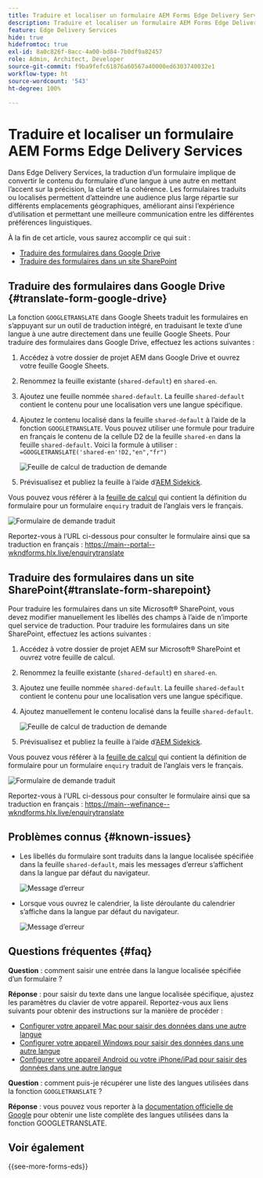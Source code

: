 ```yaml
---
title: Traduire et localiser un formulaire AEM Forms Edge Delivery Services
description: Traduire et localiser un formulaire AEM Forms Edge Delivery Services
feature: Edge Delivery Services
hide: true
hidefromtoc: true
exl-id: 8a0c826f-8acc-4a00-bd84-7b0df9a82457
role: Admin, Architect, Developer
source-git-commit: f9ba9fefc61876a60567a40000ed6303740032e1
workflow-type: ht
source-wordcount: '543'
ht-degree: 100%

---
```



# Traduire et localiser un formulaire AEM Forms Edge Delivery Services

Dans Edge Delivery Services, la traduction d’un formulaire implique de convertir le contenu du formulaire d’une langue à une autre en mettant l’accent sur la précision, la clarté et la cohérence. Les formulaires traduits ou localisés permettent d’atteindre une audience plus large répartie sur différents emplacements géographiques, améliorant ainsi l’expérience d’utilisation et permettant une meilleure communication entre les différentes préférences linguistiques.


À la fin de cet article, vous saurez accomplir ce qui suit :

* [Traduire des formulaires dans Google Drive](#translate-form-google-drive)
* [Traduire des formulaires dans un site SharePoint](#translate-form-sharepoint)

## Traduire des formulaires dans Google Drive {#translate-form-google-drive}

La fonction `GOOGLETRANSLATE` dans Google Sheets traduit les formulaires en s’appuyant sur un outil de traduction intégré, en traduisant le texte d’une langue à une autre directement dans une feuille Google Sheets. Pour traduire des formulaires dans Google Drive, effectuez les actions suivantes :

1. Accédez à votre dossier de projet AEM dans Google Drive et ouvrez votre feuille Google Sheets.
2. Renommez la feuille existante (`shared-default`) en `shared-en`.
3. Ajoutez une feuille nommée `shared-default`. La feuille `shared-default` contient le contenu pour une localisation vers une langue spécifique.
4. Ajoutez le contenu localisé dans la feuille `shared-default` à l’aide de la fonction `GOOGLETRANSLATE`.
Vous pouvez utiliser une formule pour traduire en français le contenu de la cellule D2 de la feuille `shared-en` dans la feuille `shared-default`. Voici la formule à utiliser :
   `=GOOGLETRANSLATE('shared-en'!D2,"en","fr")`

   ![Feuille de calcul de traduction de demande](/help/forms/assets/translate-enquiry-spreadsheet.png)

5. Prévisualisez et publiez la feuille à l’aide d’[AEM Sidekick](https://www.aem.live/developer/tutorial#preview-and-publish-your-content).

Vous pouvez vous référer à la [feuille de calcul](/help/forms/assets/enquirytranslate.xlsx) qui contient la définition du formulaire pour un formulaire `enquiry` traduit de l’anglais vers le français.

![Formulaire de demande traduit](/help/forms/assets/translate-form-french.png)

Reportez-vous à l’URL ci-dessous pour consulter le formulaire ainsi que sa traduction en français : https://main--portal--wkndforms.hlx.live/enquirytranslate

## Traduire des formulaires dans un site SharePoint{#translate-form-sharepoint}

Pour traduire les formulaires dans un site Microsoft® SharePoint, vous devez modifier manuellement les libellés des champs à l’aide de n’importe quel service de traduction. Pour traduire les formulaires dans un site SharePoint, effectuez les actions suivantes :

1. Accédez à votre dossier de projet AEM sur Microsoft® SharePoint et ouvrez votre feuille de calcul.
2. Renommez la feuille existante (`shared-default`) en `shared-en`.
3. Ajoutez une feuille nommée `shared-default`. La feuille `shared-default` contient le contenu pour une localisation vers une langue spécifique.
4. Ajoutez manuellement le contenu localisé dans la feuille `shared-default`.

   ![Feuille de calcul de traduction de demande](/help/forms/assets/translate-enquiry-sp-spreadsheet.png)

5. Prévisualisez et publiez la feuille à l’aide d’[AEM Sidekick](https://www.aem.live/developer/tutorial#preview-and-publish-your-content).

Vous pouvez vous référer à la [feuille de calcul](/help/forms/assets/enquirytranslate-sp.xlsx) qui contient la définition de formulaire pour un formulaire `enquiry` traduit de l’anglais vers le français.

![Formulaire de demande traduit](/help/forms/assets/translate-form-french.png)

Reportez-vous à l’URL ci-dessous pour consulter le formulaire ainsi que sa traduction en français : https://main--wefinance--wkndforms.hlx.live/enquirytranslate

## Problèmes connus {#known-issues}

* Les libellés du formulaire sont traduits dans la langue localisée spécifiée dans la feuille `shared-default`, mais les messages d’erreur s’affichent dans la langue par défaut du navigateur.

  ![Message d’erreur](/help/forms/assets/translate-error-message.png)

* Lorsque vous ouvrez le calendrier, la liste déroulante du calendrier s’affiche dans la langue par défaut du navigateur.

  ![Message d’erreur](/help/forms/assets/translate-calender-display.png)


## Questions fréquentes {#faq}

**Question** : comment saisir une entrée dans la langue localisée spécifiée d’un formulaire ?

**Réponse** : pour saisir du texte dans une langue localisée spécifique, ajustez les paramètres du clavier de votre appareil. Reportez-vous aux liens suivants pour obtenir des instructions sur la manière de procéder :

* [Configurer votre appareil Mac pour saisir des données dans une autre langue](https://support.apple.com/fr-fr/guide/mac-help/mchlp1406/mac)
* [Configurer votre appareil Windows pour saisir des données dans une autre langue](https://support.microsoft.com/fr-fr/windows/manage-the-input-and-display-language-settings-in-windows-12a10cb4-8626-9b77-0ccb-5013e0c7c7a2#:~:text=Select%20the%20Start%20%3E%20Settings%20%3E%20Time,you%20want%2C%20then%20select%20Options)
* [Configurer votre appareil Android ou votre iPhone/iPad pour saisir des données dans une autre langue](https://support.google.com/gboard/answer/7068494?hl=fr&amp;co=GENIE.Platform%3DAndroid)


**Question** : comment puis-je récupérer une liste des langues utilisées dans la fonction `GOOGLETRANSLATE` ?

**Réponse** : vous pouvez vous reporter à la [documentation officielle de Google](https://cloud.google.com/translate/docs/languages) pour obtenir une liste complète des langues utilisées dans la fonction GOOGLETRANSLATE.

## Voir également

{{see-more-forms-eds}}

